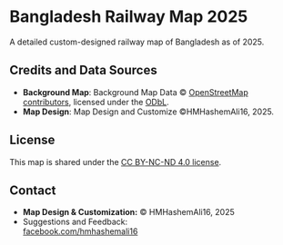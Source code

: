 # Bangladesh Railway Map 2025

A detailed custom-designed railway map of Bangladesh as of 2025.

## Credits and Data Sources

- **Background Map**: Background Map Data © [OpenStreetMap contributors](https://www.openstreetmap.org/copyright), licensed under the [ODbL](https://opendatacommons.org/licenses/odbl/).
- **Map Design**: Map Design and Customize ©HMHashemAli16, 2025.

## License

This map is shared under the [CC BY-NC-ND 4.0 license](https://creativecommons.org/licenses/by-nc-nd/4.0/).

## Contact

- **Map Design & Customization:**
  © HMHashemAli16, 2025
- Suggestions and Feedback:  
[facebook.com/hmhashemali16](https://www.facebook.com/hmhashemali16)
